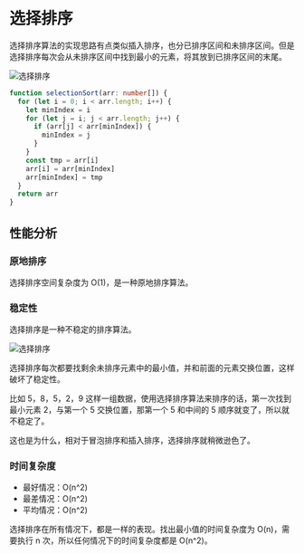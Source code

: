 # 选择排序

选择排序算法的实现思路有点类似插入排序，也分已排序区间和未排序区间。但是选择排序每次会从未排序区间中找到最小的元素，将其放到已排序区间的末尾。

![选择排序](@imgs/32371475a0b08f0db9861d102474181d.jpg)

```ts
function selectionSort(arr: number[]) {
  for (let i = 0; i < arr.length; i++) {
    let minIndex = i
    for (let j = i; j < arr.length; j++) {
      if (arr[j] < arr[minIndex]) {
        minIndex = j
      }
    }
    const tmp = arr[i]
    arr[i] = arr[minIndex]
    arr[minIndex] = tmp
  }
  return arr
}
```

## 性能分析

### 原地排序

选择排序空间复杂度为 O(1)，是一种原地排序算法。

### 稳定性

选择排序是一种不稳定的排序算法。

![选择排序](@imgs/32371475a0b08f0db9861d102474181d.jpg)

选择排序每次都要找剩余未排序元素中的最小值，并和前面的元素交换位置，这样破坏了稳定性。

比如 5，8，5，2，9 这样一组数据，使用选择排序算法来排序的话，第一次找到最小元素 2，与第一个 5 交换位置，那第一个 5 和中间的 5 顺序就变了，所以就不稳定了。

这也是为什么，相对于冒泡排序和插入排序，选择排序就稍微逊色了。

### 时间复杂度

- 最好情况：O(n^2)
- 最差情况：O(n^2)
- 平均情况：O(n^2)

选择排序在所有情况下，都是一样的表现。找出最小值的时间复杂度为 O(n)，需要执行 n 次，所以任何情况下的时间复杂度都是 O(n^2)。
